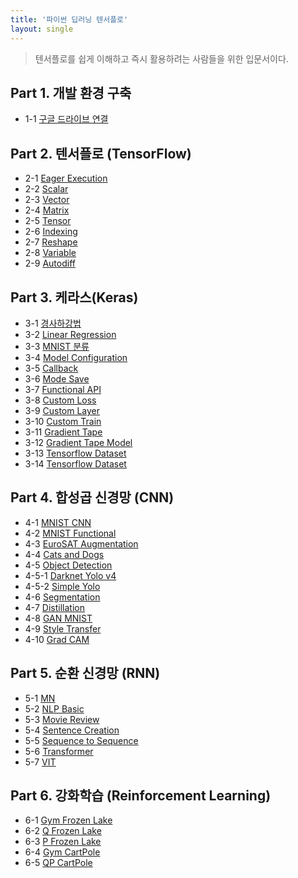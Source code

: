 ```yaml
---
title: '파이썬 딥러닝 텐서플로'
layout: single
---
```


> 텐서플로를 쉽게 이해하고 즉시 활용하려는 사람들을 위한 입문서이다.

## Part 1. 개발 환경 구축
* 1-1 [구글 드라이브 연결][1-1]

## Part 2. 텐서플로 (TensorFlow)
* 2-1 [Eager Execution][2-1]
* 2-2 [Scalar][2-2]
* 2-3 [Vector][2-3]
* 2-4 [Matrix][2-4]
* 2-5 [Tensor][2-5]
* 2-6 [Indexing][2-6]
* 2-7 [Reshape][2-7]
* 2-8 [Variable][2-8]
* 2-9 [Autodiff][2-9]

## Part 3. 케라스(Keras)
* 3-1 [경사하강법][3-1]
* 3-2 [Linear Regression][3-2]
* 3-3 [MNIST 분류][3-3]
* 3-4 [Model Configuration][3-4]
* 3-5 [Callback][3-5]
* 3-6 [Mode Save][3-6]
* 3-7 [Functional API][3-7]
* 3-8 [Custom Loss][3-8]
* 3-9 [Custom Layer][3-9]
* 3-10 [Custom Train][3-10]
* 3-11 [Gradient Tape][3-11]
* 3-12 [Gradient Tape Model][3-12]
* 3-13 [Tensorflow Dataset][3-13]
* 3-14 [Tensorflow Dataset][3-14]

## Part 4. 합성곱 신경망 (CNN)
* 4-1 [MNIST CNN][4-1]
* 4-2 [MNIST Functional][4-2]
* 4-3 [EuroSAT Augmentation][4-3]
* 4-4 [Cats and Dogs][4-4]
* 4-5 [Object Detection][4-5]
* 4-5-1 [Darknet Yolo v4][4-5-1]
* 4-5-2 [Simple Yolo][4-5-2]
* 4-6 [Segmentation][4-6]
* 4-7 [Distillation][4-7]
* 4-8 [GAN MNIST][4-8]
* 4-9 [Style Transfer][4-9]
* 4-10 [Grad CAM][4-10]

## Part 5. 순환 신경망 (RNN)
* 5-1 [MN][5-1]
* 5-2 [NLP Basic][5-2]
* 5-3 [Movie Review][5-3]
* 5-4 [Sentence Creation][5-4]
* 5-5 [Sequence to Sequence][5-5]
* 5-6 [Transformer][5-6]
* 5-7 [VIT][5-7]

## Part 6. 강화학습 (Reinforcement Learning)
* 6-1 [Gym Frozen Lake][6-1]
* 6-2 [Q Frozen Lake][6-2]
* 6-3 [P Frozen Lake][6-3]
* 6-4 [Gym CartPole][6-4]
* 6-5 [QP CartPole][6-5]

[1-1]: https://colab.research.google.com/drive/1r6_PNScbaNrMn_CVwJCuqZv2CeSIUNwO
[2-1]: https://colab.research.google.com/drive/1t-ySP8vfF0kpSn0HF15qU5v5Ux27-9wr
[2-2]: https://colab.research.google.com/drive/1gGeBChWLnZN4An8RPIv3ScgHHUjd4iFg
[2-3]: https://colab.research.google.com/drive/1z2nCnMePcm2TwrVF_I_uyzn2z3hQLWmj
[2-4]: https://colab.research.google.com/drive/1jXGGJNVgyCFwCBOssrCCT4I7nBfkKLqA
[2-5]: https://colab.research.google.com/drive/1Lpy_5ZjUNzkEbwOmGZPqFb6c31X317gO
[2-6]: https://colab.research.google.com/drive/1EnrVYWYug0OjlO4qHN_zb67hSNyHImRq
[2-7]: https://colab.research.google.com/drive/1VKKMJrkxj4GfXZhQaeDMMnkfJxSSBlAt
[2-8]: https://colab.research.google.com/drive/1Z0CzELNNGptX0TfCzK2XCiBSGc5WKG62
[2-9]: https://colab.research.google.com/drive/1owGgVFsJXh-nu000BDI86xvpaw8MnJ9O
[3-1]: https://colab.research.google.com/drive/13OvUiruCWcHAVpgnCb3YWrxdsm1PYC_p
[3-2]: https://colab.research.google.com/drive/15TAcvtyG1rUQHnQzPocWrbsp6-E0zR3L
[3-3]: https://colab.research.google.com/drive/1twxoLhmfY5v3e5vWHM_msyuDtSckDEDi
[3-4]: https://colab.research.google.com/drive/1H83VPhGZr_l-00EmJUSaH4EtyqRLKweK
[3-5]: https://colab.research.google.com/drive/119IGVx3WKsLINmL6I_HLSb3bdrdvUnSo
[3-6]: https://colab.research.google.com/drive/10_SerABo4B55xJf2_F_9GTgeMaXuRclk
[3-7]: https://colab.research.google.com/drive/134TV0qly6b_uC_hOuq02jEm27_wwq-lx
[3-8]: https://colab.research.google.com/drive/1Kq3nFuuALc6fJgodojL6X_EHcV7CWpon
[3-9]: https://colab.research.google.com/drive/1JU2L9RSkdSqoMx_XY8-S3AP4DgEK8tzU
[3-10]: https://colab.research.google.com/drive/1UtaWTGfGZYccBA8JZGjbm8xgkzZoX0x-
[3-11]: https://colab.research.google.com/drive/1UoU42-sWCFj4Fuiw_ifApVOy_u3QgSlS
[3-12]: https://colab.research.google.com/drive/1poiD2aOXzXlCgg1pyDYCbijqDXEeIJA-
[3-13]: https://colab.research.google.com/drive/1aY58NyrJ5qpZ88bM0svnpEO6PyRBnyJ3
[3-14]: https://colab.research.google.com/drive/1jSvAkEMfO9_qzbmipooIocFwxixY8Eyf
[4-1]: https://colab.research.google.com/drive/1BxO5rRdjBeXZALMiHGr8jhRJU_Kq7edc
[4-2]: https://colab.research.google.com/drive/11ceejlaIdwYF9WFAT7Uum7pXXMLbuOqm
[4-3]: https://colab.research.google.com/drive/1jkcdPoPJXBCP9RCSJS4oAX5154d41Rdk
[4-4]: https://colab.research.google.com/drive/1Ai6mDP4ZtTqUuA2yipxMwEojEBGOr-wL
[4-5]: https://colab.research.google.com/drive/1bfIshBmudoqiAAL5tgZA_E5ymuS9nhnV
[4-5-1]: https://colab.research.google.com/drive/1NfpYcuGd-BNZGXnOzOiLacAySRjKoyQp
[4-5-2]: https://colab.research.google.com/drive/1hBzleYbXYp9bRkAiyIIuAll4L1VXS1Kc
[4-6]: https://colab.research.google.com/drive/1kSVTUuKNGYHfZc2mJpLRiLPcKOxbw9tI
[4-7]: https://colab.research.google.com/drive/1_P5BdWJ4dRVneqjVHaGhZolspJJr_WKO
[4-8]: https://colab.research.google.com/drive/1GzElmeI0y5mi1cqNZeAuIzYHhVWCKUTU
[4-9]: https://colab.research.google.com/drive/1Db5sl7RVhLaYR5bJQzwUjtIrvksIuAUs
[4-10]: https://colab.research.google.com/drive/1lM__ZVojNvjE5BQl4UFyi7Dsc0Y9VK7X
[5-1]: https://colab.research.google.com/drive/15qPA384YDLU_f_C1VYzhqbDWt6cRiDqX
[5-2]: https://colab.research.google.com/drive/15gmJ8-CfeK1jUUbas4Yiof4DStjHw21q
[5-3]: https://colab.research.google.com/drive/15fAFFQzzSh1ct7mHb8lQOYhpF0W-Rk30
[5-4]: https://colab.research.google.com/drive/15WZIqBbuCKPlSNIrO0qjsELWF4YeG6Uw
[5-5]: https://colab.research.google.com/drive/15SOWP2UctEMscc1bY3zr2DZ-nYF-6PB_
[5-6]: https://colab.research.google.com/drive/15R68w1FDP0D3FxKDDdp6neudYs6MAdOa
[5-7]: https://colab.research.google.com/drive/15OebLJKe-d2TCqJFuUHzhGBIeajRaYEm
[6-1]: https://colab.research.google.com/drive/15E188y95grmtnUjv1KZenrgQfubwEd9B
[6-2]: https://colab.research.google.com/drive/15AtO6tRSGPHgWCEAzqtD_UPUTI6ukLu2
[6-3]: https://colab.research.google.com/drive/15-lB2NAY0dFFOKVPnAeHE4oIbLCGVh3A
[6-4]: https://colab.research.google.com/drive/14znXn-pFcAnLjTFTiycZSRI_wwZKNqF2
[6-5]: https://colab.research.google.com/drive/14uZx-dMUMPAyFeshZaEwZePdaFZAyjh5
